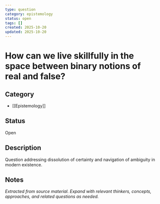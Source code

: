 ```yaml
---
type: question
category: epistemology
status: open
tags: []
created: 2025-10-20
updated: 2025-10-20
---
```


# How can we live skillfully in the space between binary notions of real and false?

## Category

- [[Epistemology]]

## Status

Open

## Description

Question addressing dissolution of certainty and navigation of ambiguity in modern existence.

## Notes

*Extracted from source material. Expand with relevant thinkers, concepts, approaches, and related questions as needed.*
